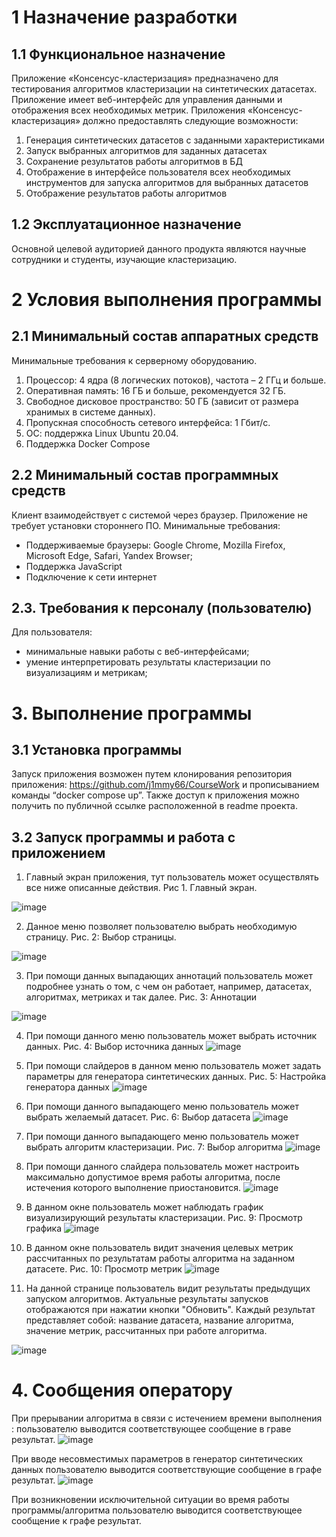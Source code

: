 # 1	Назначение разработки

## 1.1	Функциональное назначение
Приложение «Консенсус-кластеризация» предназначено для тестирования алгоритмов кластеризации на синтетических датасетах. Приложение имеет веб-интерфейс для управления данными и отображения всех необходимых метрик.
 	Приложения «Консенсус-кластеризация» должно предоставлять следующие возможности: 
1. Генерация синтетических датасетов с заданными характеристиками 
2. Запуск выбранных алгоритмов для заданных датасетах
3. Сохранение результатов работы алгоритмов в БД 
4. Отображение в интерфейсе пользователя всех необходимых инструментов для запуска алгоритмов для выбранных датасетов 
5.	Отображение результатов работы алгоритмов


## 1.2	Эксплуатационное назначение
Основной целевой аудиторией данного продукта являются научные сотрудники и студенты, изучающие кластеризацию.













# 2	Условия выполнения программы

## 2.1 Минимальный состав аппаратных средств
Минимальные требования к серверному оборудованию.
1. Процессор: 4 ядра (8 логических потоков), частота – 2 ГГц и больше.
2. Оперативная память: 16 ГБ и больше, рекомендуется 32 ГБ.
3. Свободное дисковое пространство: 50 ГБ (зависит от размера хранимых в
системе данных).
4. Пропускная способность сетевого интерфейса: 1 Гбит/с.
5. ОС: поддержка Linux Ubuntu 20.04.
6. Поддержка Docker Compose

## 2.2	Минимальный состав программных средств
 Клиент взаимодействует с системой через браузер. Приложение не требует установки стороннего ПО.
Минимальные требования:
- Поддерживаемые браузеры:
Google Chrome,
Mozilla Firefox,
Microsoft Edge,
Safari,
Yandex Browser;
- Поддержка JavaScript
- Подключение к сети интернет

## 2.3.	Требования к персоналу (пользователю)
 Для пользователя:
- минимальные навыки работы с веб-интерфейсами;
- умение интерпретировать результаты кластеризации по визуализациям и метрикам;



# 3.	Выполнение программы

## 3.1 Установка программы
Запуск приложения возможен путем клонирования репозитория приложения: https://github.com/j1mmy66/CourseWork и прописыванием команды “docker compose up”. Также доступ к приложения можно получить по публичной ссылке расположенной в readme проекта.


## 3.2	Запуск программы и работа с приложением
1.	Главный экран приложения, тут пользователь может осуществлять все ниже описанные действия. Рис 1. Главный экран.

![image](https://github.com/user-attachments/assets/7aa774e3-e325-4a52-882c-fcbfa9b14786)


2. Данное меню позволяет пользователю выбрать необходимую страницу. Рис. 2: Выбор страницы. 

 ![image](https://github.com/user-attachments/assets/bdbfe677-b0bb-445c-a835-1e7f239559d5)

3. При помощи данных выпадающих аннотаций пользователь может подробнее узнать о том, с чем он работает, например, датасетах, алгоритмах, метриках и так далее. Рис. 3: Аннотации


 ![image](https://github.com/user-attachments/assets/b7018462-df77-4e69-901b-072bd7750383)

4.	При помощи данного меню пользователь может выбрать источник данных. Рис. 4: Выбор источника данных 
 ![image](https://github.com/user-attachments/assets/1c20f76d-cd16-4e98-83a1-5de3cd9464da)


5.	При помощи слайдеров в данном меню пользователь может задать параметры для генератора синтетических данных. Рис. 5: Настройка генератора данных
    ![image](https://github.com/user-attachments/assets/b7cd950f-4e20-40c5-8995-a572944b4c03)

 
6. При помощи данного выпадающего меню пользователь может выбрать желаемый датасет. Рис. 6: Выбор датасета
   ![image](https://github.com/user-attachments/assets/91dbdd0b-f5ef-40b5-ac87-f207568ecc42)

  
7. При помощи данного выпадающего меню пользователь может выбрать алгоритм кластеризации. Рис. 7: Выбор алгоритма
   ![image](https://github.com/user-attachments/assets/d78fa181-8f8e-4062-aa05-4cea919943f6)

 
8. При помощи данного слайдера пользователь может настроить максимально допустимое время работы алгоритма, после истечения которого выполнение приостановится.
    ![image](https://github.com/user-attachments/assets/6dca24db-3b6e-4d44-b4fe-1149e950721c)

 
9. В данном окне пользователь может наблюдать график визуализирующий результаты кластеризации. Рис. 9: Просмотр графика 
 ![image](https://github.com/user-attachments/assets/dc4ce64f-9d2c-4b64-b8b6-102c387fb0f6)

10. В данном окне пользователь видит значения целевых метрик рассчитанных по результатам работы алгоритма на заданном датасете. Рис. 10: Просмотр метрик
  ![image](https://github.com/user-attachments/assets/cbdcb171-0712-4168-bbb4-8c07761dc367)

 
11. На данной странице пользователь видит результаты предыдущих запуском алгоритмов. Актуальные результаты запусков отображаются при нажатии кнопки "Обновить". Каждый результат представляет собой: название датасета, название алгоритма, значение метрик, рассчитанных при работе алгоритма.

 ![image](https://github.com/user-attachments/assets/3ae49797-041c-449f-a43f-f38d32044585)























# 4.	Сообщения оператору

При прерывании алгоритма в связи с истечением времени выполнения : пользователю выводится соответствующее сообщение в граве результат.
 ![image](https://github.com/user-attachments/assets/2ea58d7e-4bb1-446b-9d16-4cf432c04e83)


При вводе несовместимых параметров в генератор синтетических данных пользователю выводится соответствующие сообщение в графе результат.
 ![image](https://github.com/user-attachments/assets/1163dbc2-3a89-4e91-9ca7-3115346876a5)


При возникновении исключительной ситуации во время работы программы/алгоритма пользователю выводится соответствующее сообщение к графе результат. 
